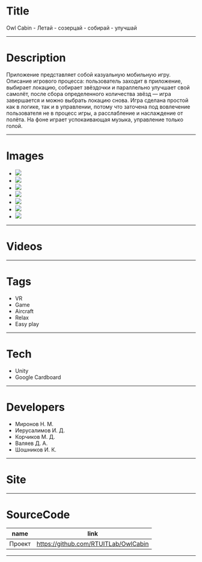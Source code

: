 # Title

Owl Cabin - Летай - созерцай - собирай - улучшай

---

# Description

Приложение представляет собой казуальную мобильную игру. Описание игрового процесса: пользователь заходит в приложение, выбирает локацию, собирает звёздочки и параллельно улучшает свой самолёт, после сбора определенного количества звёзд — игра завершается и можно выбрать локацию снова.
Игра сделана простой как в логике, так и в управлении, потому что заточена под вовлечение пользователя не в процесс игры, а расслабление и наслаждение от полёта.
На фоне играет успокаивающая музыка, управление только голой.

---

# Images

- ![](LANDING/1.png)
- ![](LANDING/2.png)
- ![](LANDING/3.png)
- ![](LANDING/4.png)
- ![](LANDING/5.png)
- ![](LANDING/6.png)
- ![](LANDING/7.png)

---

# Videos

---

# Tags

- VR
- Game
- Aircraft
- Relax
- Easy play

---

# Tech

- Unity
- Google Cardboard

---

# Developers

- Миронов Н. М.
- Иерусалимов И. Д.
- Корчиков М. Д.
- Валяев Д. А.
- Шошников И. К.

---

# Site

---

# SourceCode

| name   | link                                 |
| ------ | ------------------------------------ |
| Проект | https://github.com/RTUITLab/OwlCabin |

---
